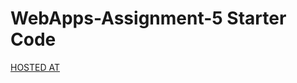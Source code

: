 # WebApps-Assignment-5 Starter Code

[HOSTED AT](https://44-563-web-apps-f22.github.io/44563-webapps-assignment-5-NavyaRavipati93/insects.html)